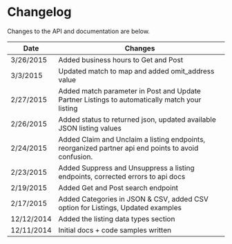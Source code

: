 # Changelog

Changes to the API and documentation are below.

Date | Changes
--------- | -----------
3/26/2015 | Added business hours to Get and Post
3/3/2015 | Updated match to map and added omit_address value
2/27/2015 | Added match parameter in Post and Update Partner Listings to automatically match your listing
2/26/2015 | Added status to returned json, updated available JSON listing values
2/24/2015 | Added Claim and Unclaim a listing endpoints, reorganized partner api end points to avoid confusion.
2/23/2015 | Added Suppress and Unsuppress a listing endpoints, corrected errors to api docs
2/19/2015 | Added Get and Post search endpoint
2/17/2015 | Added Categories in JSON & CSV, added CSV option for Listings, Updated examples
12/12/2014 | Added the listing data types section
12/11/2014 | Initial docs + code samples written
